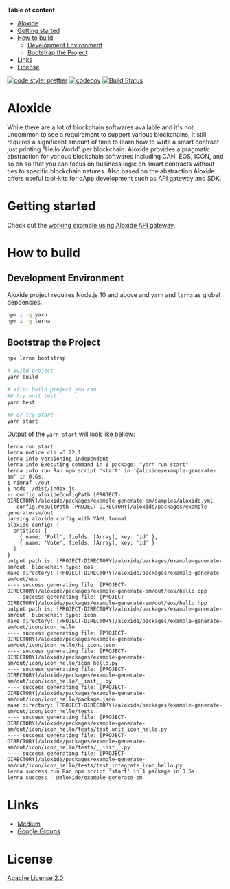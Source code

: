 <!-- START doctoc generated TOC please keep comment here to allow auto update -->
<!-- DON'T EDIT THIS SECTION, INSTEAD RE-RUN doctoc TO UPDATE -->

**Table of content**

- [Aloxide](#aloxide)
- [Getting started](#getting-started)
- [How to build](#how-to-build)
  - [Development Environment](#development-environment)
  - [Bootstrap the Project](#bootstrap-the-project)
- [Links](#links)
- [License](#license)

<!-- END doctoc generated TOC please keep comment here to allow auto update -->

[![code style: prettier](https://img.shields.io/badge/code_style-prettier-ff69b4.svg?style=flat-square)](https://github.com/prettier/prettier)
[![codecov](https://codecov.io/gh/lecle/aloxide/branch/master/graph/badge.svg?token=SMZFZL7G6C)](https://codecov.io/gh/lecle/aloxide)
[![Build Status](https://travis-ci.org/lecle/aloxide.svg?branch=master)](https://travis-ci.org/lecle/aloxide)

# Aloxide

While there are a lot of blockchain softwares available and it's not uncommon to see a requirement to support various blockchains, it still requires a significant amount of time to learn how to write a smart contract just printing "Hello World" per blockchain. Aloxide provides a pragmatic abstraction for various blockchain softwares including CAN, EOS, ICON, and so on so that you can focus on business logic on smart contracts without ties to specific blockchain natures. Also based on the abstraction Aloxide offers useful tool-kits for dApp development such as API gateway and SDK.

# Getting started

Check out the [working example using Aloxide API gateway](https://github.com/lecle/aloxide/blob/master/packages/example-api-gateway/README.md).

# How to build

## Development Environment

Aloxide project requires Node.js 10 and above and `yarn` and `lerna` as global depdencies.

```bash
npm i -g yarn
npm i -g lerna
```

## Bootstrap the Project

```bash
npx lerna bootstrap

# Build project
yarn build

# after build project you can
## try unit test
yarn test

## or try start
yarn start
```

Output of the `yarn start` will look like bellow:

```text
lerna run start
lerna notice cli v3.22.1
lerna info versioning independent
lerna info Executing command in 1 package: "yarn run start"
lerna info run Ran npm script 'start' in '@aloxide/example-generate-sm' in 0.6s:
$ rimraf ./out
$ node ./dist/index.js
-- config.aloxideConfigPath [PROJECT-DIRECTORY]/aloxide/packages/example-generate-sm/samples/aloxide.yml
-- config.resultPath [PROJECT-DIRECTORY]/aloxide/packages/example-generate-sm/out
parsing aloxide config with YAML format
aloxide config: {
  entities: [
    { name: 'Poll', fields: [Array], key: 'id' },
    { name: 'Vote', fields: [Array], key: 'id' }
  ]
}
output path is: [PROJECT-DIRECTORY]/aloxide/packages/example-generate-sm/out, blockchain type: eos
make directory: [PROJECT-DIRECTORY]/aloxide/packages/example-generate-sm/out/eos
---- success generating file: [PROJECT-DIRECTORY]/aloxide/packages/example-generate-sm/out/eos/hello.cpp
---- success generating file: [PROJECT-DIRECTORY]/aloxide/packages/example-generate-sm/out/eos/hello.hpp
output path is: [PROJECT-DIRECTORY]/aloxide/packages/example-generate-sm/out, blockchain type: icon
make directory: [PROJECT-DIRECTORY]/aloxide/packages/example-generate-sm/out/icon/icon_hello
---- success generating file: [PROJECT-DIRECTORY]/aloxide/packages/example-generate-sm/out/icon/icon_hello/hi_icon.json
---- success generating file: [PROJECT-DIRECTORY]/aloxide/packages/example-generate-sm/out/icon/icon_hello/icon_hello.py
---- success generating file: [PROJECT-DIRECTORY]/aloxide/packages/example-generate-sm/out/icon/icon_hello/__init__.py
---- success generating file: [PROJECT-DIRECTORY]/aloxide/packages/example-generate-sm/out/icon/icon_hello/package.json
make directory: [PROJECT-DIRECTORY]/aloxide/packages/example-generate-sm/out/icon/icon_hello/tests
---- success generating file: [PROJECT-DIRECTORY]/aloxide/packages/example-generate-sm/out/icon/icon_hello/tests/test_unit_icon_hello.py
---- success generating file: [PROJECT-DIRECTORY]/aloxide/packages/example-generate-sm/out/icon/icon_hello/tests/__init__.py
---- success generating file: [PROJECT-DIRECTORY]/aloxide/packages/example-generate-sm/out/icon/icon_hello/tests/test_integrate_icon_hello.py
lerna success run Ran npm script 'start' in 1 package in 0.6s:
lerna success - @aloxide/example-generate-sm
```

# Links

- [Medium](https://medium.com/@Aloxide)
- [Google Groups](https://groups.google.com/g/aloxide)

# License

[Apache License 2.0](./LICENSE)
